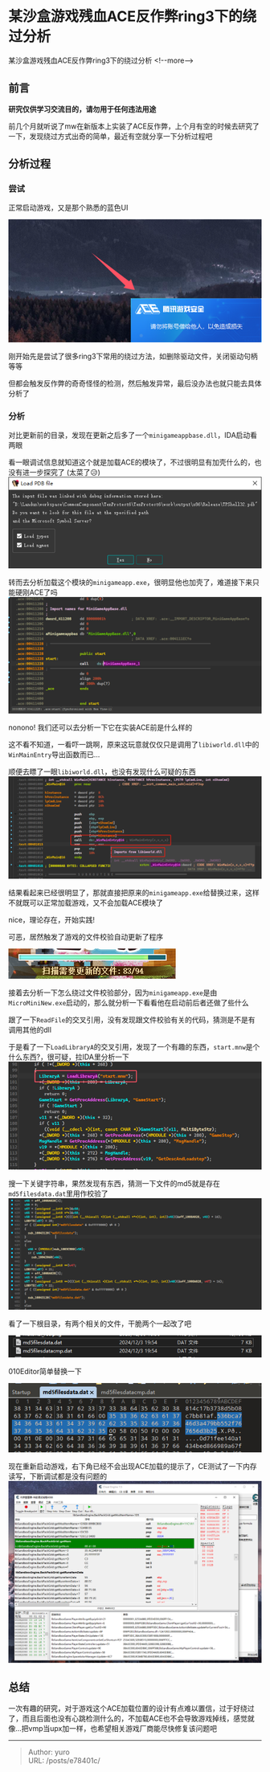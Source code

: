 # 某沙盒游戏残血ACE反作弊ring3下的绕过分析

某沙盒游戏残血ACE反作弊ring3下的绕过分析
&lt;!--more--&gt;
## 前言
**研究仅供学习交流目的，请勿用于任何违法用途**

前几个月就听说了mw在新版本上实装了ACE反作弊，上个月有空的时候去研究了一下，发现绕过方式出奇的简单，最近有空就分享一下分析过程吧

## 分析过程
### 尝试
正常启动游戏，又是那个熟悉的蓝色UI

![alt text](/images/某沙盒游戏残血ACE反作弊ring3下的绕过分析/image.png)

刚开始先是尝试了很多ring3下常用的绕过方法，如删除驱动文件，关闭驱动句柄等等

但都会触发反作弊的奇奇怪怪的检测，然后触发异常，最后没办法也就只能去具体分析了

### 分析
对比更新前的目录，发现在更新之后多了一个`minigameappbase.dll`，IDA启动看两眼

看一眼调试信息就知道这个就是加载ACE的模块了，不过很明显有加壳什么的，也没有进一步探究了 (太菜了😥)
![alt text](/images/某沙盒游戏残血ACE反作弊ring3下的绕过分析/image-1.png)

转而去分析加载这个模块的`minigameapp.exe`，很明显他也加壳了，难道接下来只能硬刚ACE了吗
![alt text](/images/某沙盒游戏残血ACE反作弊ring3下的绕过分析/image-2.png)

nonono! 我们还可以去分析一下它在实装ACE前是什么样的

这不看不知道，一看吓一跳啊，原来这玩意就仅仅只是调用了`libiworld.dll`中的`WinMainEntry`导出函数而已...

顺便去瞟了一眼`libiworld.dll`，也没有发现什么可疑的东西
![alt text](/images/某沙盒游戏残血ACE反作弊ring3下的绕过分析/image-3.png)

结果看起来已经很明显了，那就直接把原来的`minigameapp.exe`给替换过来，这样不就既可以正常加载游戏，又不会加载ACE模块了

nice，理论存在，开始实践!

可恶，居然触发了游戏的文件校验自动更新了程序


![alt text](/images/某沙盒游戏残血ACE反作弊ring3下的绕过分析/image-4.png)

接着去分析一下怎么绕过文件校验部分，因为`minigameapp.exe`是由`MicroMiniNew.exe`启动的，那么就分析一下看看他在启动前后者还做了些什么

跟了一下`ReadFile`的交叉引用，没有发现跟文件校验有关的代码，猜测是不是有调用其他的dll

于是看了一下`LoadLibraryA`的交叉引用，发现了一个有趣的东西，`start.mnw`是个什么东西?，很可疑，拉IDA里分析一下
![alt text](/images/某沙盒游戏残血ACE反作弊ring3下的绕过分析/image-5.png)

搜一下关键字符串，果然发现有东西，猜测一下文件的md5就是存在`md5filesdata.dat`里用作校验了
![alt text](/images/某沙盒游戏残血ACE反作弊ring3下的绕过分析/image-6.png)

看了一下根目录，有两个相关的文件，干脆两个一起改了吧

![alt text](/images/某沙盒游戏残血ACE反作弊ring3下的绕过分析/image-7.png)

010Editor简单替换一下

![alt text](/images/某沙盒游戏残血ACE反作弊ring3下的绕过分析/image-8.png)

现在重新启动游戏，右下角已经不会出现ACE加载的提示了，CE测试了一下内存读写，下断调试都是没有问题的
![alt text](/images/某沙盒游戏残血ACE反作弊ring3下的绕过分析/image-9.png)

## 总结
一次有趣的研究，对于游戏这个ACE加载位置的设计有点难以置信，过于好绕过了，而且后面也没有心跳检测什么的，不加载ACE也不会导致游戏掉线，感觉就像...把vmp当upx加一样，也希望相关游戏厂商能尽快修复该问题吧

---

> Author: yuro  
> URL: /posts/e78401c/  

